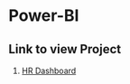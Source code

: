 # Power-BI

## Link to view Project
1. [HR Dashboard](https://app.powerbi.com/groups/me/reports/08b3f185-b826-419d-b606-e43b1840d879?ctid=fc0bdaaf-292e-45cc-b51f-872867f9c981&pbi_source=linkShare&bookmarkGuid=bbc93f4c-a469-480f-bfd0-49fcb583b7f2)
